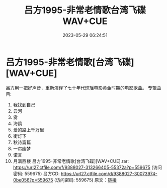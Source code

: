 ﻿---
title: 吕方1995-非常老情歌台湾飞碟WAV+CUE
date: 2023-05-29 06:24:51
categories: WAV车载音乐、镜像
tags: 华语中文
---
# 吕方1995-非常老情歌[台湾飞碟][WAV+CUE]

吕方用一把好声音，重新演绎了七十年代琼瑶电影黄金时期的电影歌曲。
专辑曲目:
01. 我找到自己
02. 云河
03. 雾
04. 海鸥
05. 爱的路上千万里
06. 街灯下
07. 秋诗篇篇
08. 一帘幽梦
09. 诺言
10. 月满西楼
吕方1995-非常老情歌[台湾飞碟][WAV+CUE].rar: https://url27.ctfile.com/f/9388027-313266405-55372a?p=559675
(访问密码: 559675)
吕方CD: https://url27.ctfile.com/d/9388027-30073974-0be056?p=559675
(访问密码: 559675)
原文：[链接](https://blog.sina.com.cn/s/blog_1647c7e7601031231.html)